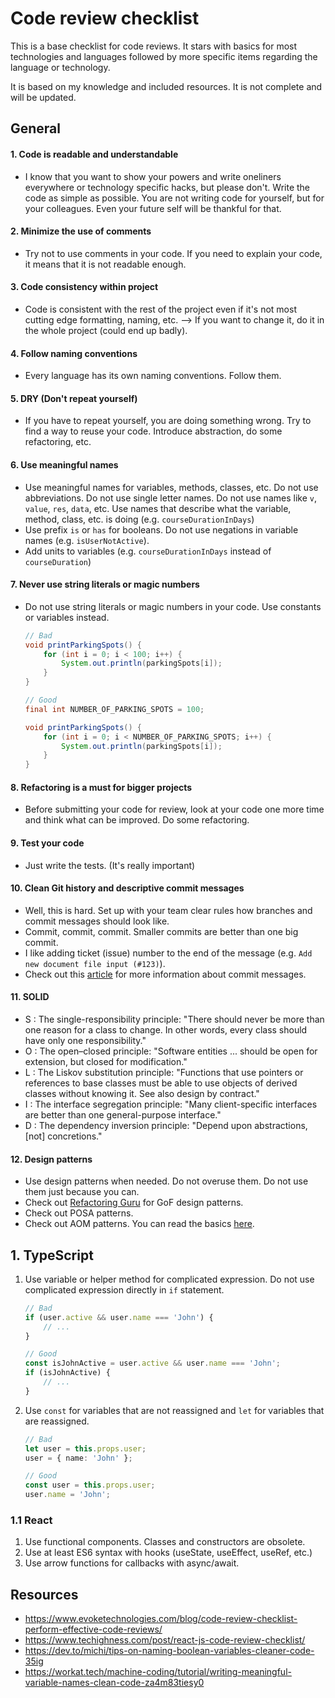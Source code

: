 # Code review checklist

This is a base checklist for code reviews. It stars with basics for most technologies and languages followed by more specific items regarding the language or technology.

It is based on my knowledge and included resources. It is not complete and will be updated.


## General

#### 1. Code is readable and understandable

- I know that you want to show your powers and write oneliners everywhere or technology specific hacks, but please don't. Write the code as simple as possible. You are not writing code for yourself, but for your colleagues. Even your future self will be thankful for that.

#### 2. Minimize the use of comments

- Try not to use comments in your code. If you need to explain your code, it means that it is not readable enough.

#### 3. Code consistency within project
    
- Code is consistent with the rest of the project even if it's not most cutting edge formatting, naming, etc. --> If you want to change it, do it in the whole project (could end up badly).

#### 4. Follow naming conventions

- Every language has its own naming conventions. Follow them. 

#### 5. DRY (Don't repeat yourself)

- If you have to repeat yourself, you are doing something wrong. Try to find a way to reuse your code. Introduce abstraction, do some refactoring, etc.

#### 6. Use meaningful names

- Use meaningful names for variables, methods, classes, etc. Do not use abbreviations. Do not use single letter names. Do not use names like `v`, `value`, `res`, `data`, etc. Use names that describe what the variable, method, class, etc. is doing (e.g. `courseDurationInDays`)
- Use prefix `is` or `has` for booleans. Do not use negations in variable names (e.g. `isUserNotActive`).
- Add units to variables (e.g. `courseDurationInDays` instead of `courseDuration`)

#### 7. Never use string literals or magic numbers

- Do not use string literals or magic numbers in your code. Use constants or variables instead.

    ```java
    // Bad
    void printParkingSpots() {
        for (int i = 0; i < 100; i++) {
            System.out.println(parkingSpots[i]);
        }
    }

    // Good
    final int NUMBER_OF_PARKING_SPOTS = 100;

    void printParkingSpots() {
        for (int i = 0; i < NUMBER_OF_PARKING_SPOTS; i++) {
            System.out.println(parkingSpots[i]);
        }
    }
    ```

#### 8. Refactoring is a must for bigger projects

- Before submitting your code for review, look at your code one more time and think what can be improved. Do some refactoring.

#### 9. Test your code

- Just write the tests. (It's really important)

#### 10. Clean Git history and descriptive commit messages

- Well, this is hard. Set up with your team clear rules how branches and commit messages should look like.
- Commit, commit, commit. Smaller commits are better than one big commit.
- I like adding ticket (issue) number to the end of the message (e.g. `Add new document file input (#123)`).
- Check out this [article](https://www.freecodecamp.org/news/how-to-write-better-git-commit-messages/) for more information about commit messages.

#### 11. SOLID

- S : The single-responsibility principle: "There should never be more than one reason for a class to change. In other words, every class should have only one responsibility."
- O : The open–closed principle: "Software entities ... should be open for extension, but closed for modification."
- L : The Liskov substitution principle: "Functions that use pointers or references to base classes must be able to use objects of derived classes without knowing it. See also design by contract."
- I : The interface segregation principle: "Many client-specific interfaces are better than one general-purpose interface."
- D : The dependency inversion principle: "Depend upon abstractions, [not] concretions."

#### 12. Design patterns

- Use design patterns when needed. Do not overuse them. Do not use them just because you can.
- Check out [Refactoring Guru](https://refactoring.guru/design-patterns) for GoF design patterns.
- Check out POSA patterns.
- Check out AOM patterns. You can read the basics [here](https://www.adaptiveobjectmodel.com/WICSA3/ArchitectureOfAOMsWICSA3.pdf).

## 1. TypeScript

1. Use variable or helper method for complicated expression. Do not use complicated expression directly in `if` statement.

    ```typescript
    // Bad
    if (user.active && user.name === 'John') {
        // ...
    }

    // Good
    const isJohnActive = user.active && user.name === 'John';
    if (isJohnActive) {
        // ...
    }
    ```

2. Use `const` for variables that are not reassigned and `let` for variables that are reassigned.
    
    ```typescript
    // Bad
    let user = this.props.user;
    user = { name: 'John' };

    // Good
    const user = this.props.user;
    user.name = 'John';
    ```




### 1.1 React 
1. Use functional components. Classes and constructors are obsolete.
2. Use at least ES6 syntax with hooks (useState, useEffect, useRef, etc.)
3. Use arrow functions for callbacks with async/await.



## Resources
- https://www.evoketechnologies.com/blog/code-review-checklist-perform-effective-code-reviews/
- https://www.techighness.com/post/react-js-code-review-checklist/
- https://dev.to/michi/tips-on-naming-boolean-variables-cleaner-code-35ig
- https://workat.tech/machine-coding/tutorial/writing-meaningful-variable-names-clean-code-za4m83tiesy0
